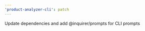 ```yaml
---
'product-analyzer-cli': patch
---
```


Update dependencies and add @inquirer/prompts for CLI prompts
